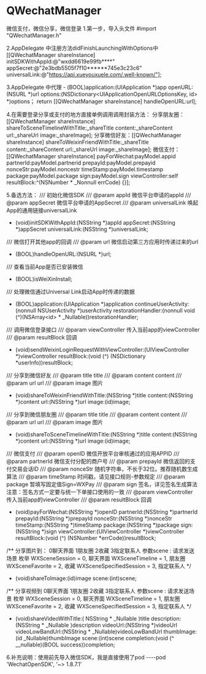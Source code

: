 # QWechatManager
微信支付，微信分享，微信登录
1.第一步，导入头文件  #import "QWechatManager.h"

2.AppDelegate 中注册方法didFinishLaunchingWithOptions中
[[QWechatManager shareInstance] initSDKWithAppId:@"wxdd6619e99fb****" appSecret:@"2e3bdb5505f7f10******745e3c23c6" universalLink:@"https://api.xueyouxuele.com/.well-known/"];

3.AppDelegate 中代理 - (BOOL)application:(UIApplication *)app openURL:(NSURL *)url options:(NSDictionary<UIApplicationOpenURLOptionsKey, id> *)options；
return  [[QWechatManager shareInstance] handleOpenURL:url];

4.在需要登录分享或支付的地方直接单例调用调用封装方法：
分享朋友圈：[[QWechatManager shareInstance] shareToSceneTimelineWithTitle:_shareTitle content:_shareContent url:_shareUrl image:_shareImage];
分享微信好友：[[QWechatManager shareInstance] shareToWeixinFriendWithTitle:_shareTitle content:_shareContent url:_shareUrl image:_shareImage];
微信支付：                [[QWechatManager shareInstance] payForWechat:payModel.appid partnerId:payModel.partnerid prepayId:payModel.prepayid nonceStr:payModel.noncestr timeStamp:payModel.timestamp package:payModel.package sign:payModel.sign viewController:self resultBlock:^(NSNumber * _Nonnull errCode) {}];

5.备选方法：
/// 初始化微信SDK
/// @param appId 微信平台申请的appId
/// @param appSecret 微信平台申请的AppSecret
/// @param universalLink 唤起App的通用链接universalLink
- (void)initSDKWithAppId:(NSString *)appId appSecret:(NSString *)appSecret universalLink:(NSString *)universalLink;


/// 微信打开其他app的回调
/// @param url 微信启动第三方应用时传递过来的url
- (BOOL)handleOpenURL:(NSURL *)url;


/// 查看当前App是否已安装微信
- (BOOL)isWeiXinInstall;

/// 处理微信通过Universal Link启动App时传递的数据
- (BOOL)application:(UIApplication *)application continueUserActivity:(nonnull NSUserActivity *)userActivity restorationHandler:(nonnull void (^)(NSArray<id<UIUserActivityRestoring>> * _Nullable))restorationHandler;


/// 调用微信登录接口
/// @param viewController 传入当前app的viewController
/// @param resultBlock 回调
- (void)sendWeixinLoginRequestWithViewController:(UIViewController *)viewController resultBlock:(void (^) (NSDictionary *userInfo))resultBlock;

/// 分享到微信好友
/// @param title title
/// @param content content
/// @param url url
/// @param image 图片
- (void)shareToWeixinFriendWithTitle:(NSString *)title content:(NSString *)content url:(NSString *)url image:(id)image;


/// 分享到微信朋友圈
/// @param title title
/// @param content content
/// @param url url
/// @param image 图片
- (void)shareToSceneTimelineWithTitle:(NSString *)title content:(NSString *)content url:(NSString *)url image:(id)image;


/// 微信支付
/// @param openID   微信开放平台审核通过的应用APPID
/// @param partnerId   微信支付分配的商户号
/// @param prepayId   微信返回的支付交易会话ID
/// @param nonceStr   随机字符串，不长于32位。推荐随机数生成算法
/// @param timeStamp   时间戳，请见接口规则-参数规定
/// @param package  暂填写固定值Sign=WXPay
/// @param sign   签名，详见签名生成算法注意：签名方式一定要与统一下单接口使用的一致
/// @param viewController   传入当前app的viewController
/// @param resultBlock   回调
- (void)payForWechat:(NSString *)openID partnerId:(NSString *)partnerId prepayId:(NSString *)prepayId nonceStr:(NSString *)nonceStr timeStamp:(NSString *)timeStamp package:(NSString *)package sign:(NSString *)sign viewController:(UIViewController *)viewController resultBlock:(void (^) (NSNumber *errCode))resultBlock;

/** 分享图片到： 0聊天界面 1朋友圈 2收藏 3指定联系人
 参数scene : 请求发送场景 枚举
 WXSceneSession          = 0,         聊天界面
 WXSceneTimeline         = 1,         朋友圈
 WXSceneFavorite         = 2,          收藏
 WXSceneSpecifiedSession = 3,   指定联系人
  */
- (void)shareToImage:(id)image scene:(int)scene;

/** 分享视频到  0聊天界面 1朋友圈 2收藏 3指定联系人
 参数scene : 请求发送场景 枚举
 WXSceneSession          = 0,         聊天界面
 WXSceneTimeline         = 1,         朋友圈
 WXSceneFavorite         = 2,          收藏
 WXSceneSpecifiedSession = 3,   指定联系人
 */
- (void)shareVideoWithTitle:( NSString * _Nullable )title description:(NSString * _Nullable )description videoUrl:(NSString *)videoUrl videoLowBandUrl:(NSString * _Nullable)videoLowBandUrl thumbImage:(id _Nullable)thumbImage scene:(int)scene completion:(void (^ __nullable)(BOOL success))completion;

6.补充说明：使用前先导入微信SDK，我是直接使用了pod  ----pod 'WechatOpenSDK', '~> 1.8.7.1'



